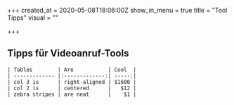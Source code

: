+++
created_at = 2020-05-08T18:06:00Z
show_in_menu = true
title = "Tool Tipps"
visual = ""

+++
## Tipps für Videoanruf-Tools

    | Tables        | Are           | Cool  |
    | ------------- |:-------------:| -----:|
    | col 3 is      | right-aligned | $1600 |
    | col 2 is      | centered      |   $12 |
    | zebra stripes | are neat      |    $1 |